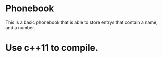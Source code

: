 # Phonebook
This is a basic phonebook that is able to store entrys that contain a name, and a number. 

# Use c++11 to compile.
